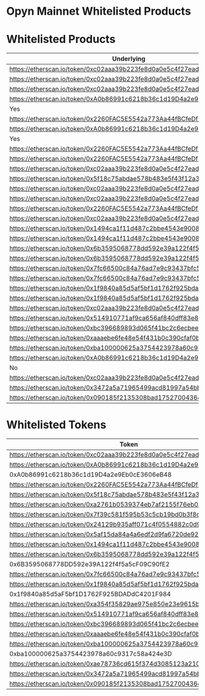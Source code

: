 # Opyn Mainnet Whitelisted Products

# Whitelisted Products

| Underlying | Strike | Collateral | isPut |
| --- | --- | --- | --- |
| https://etherscan.io/token/0xc02aaa39b223fe8d0a0e5c4f27ead9083c756cc2 | https://etherscan.io/token/0xA0b86991c6218b36c1d19D4a2e9Eb0cE3606eB48
 | https://etherscan.io/token/0xc02aaa39b223fe8d0a0e5c4f27ead9083c756cc2 | No |
| https://etherscan.io/token/0xc02aaa39b223fe8d0a0e5c4f27ead9083c756cc2 | https://etherscan.io/token/0xA0b86991c6218b36c1d19D4a2e9Eb0cE3606eB48
 | https://etherscan.io/token/0xA0b86991c6218b36c1d19D4a2e9Eb0cE3606eB48
 | Yes |
| https://etherscan.io/token/0x2260FAC5E5542a773Aa44fBCfeDf7C193bc2C599 | https://etherscan.io/token/0xA0b86991c6218b36c1d19D4a2e9Eb0cE3606eB48
 | https://etherscan.io/token/0xA0b86991c6218b36c1d19D4a2e9Eb0cE3606eB48
 | Yes |
| https://etherscan.io/token/0x2260FAC5E5542a773Aa44fBCfeDf7C193bc2C599 | https://etherscan.io/token/0xA0b86991c6218b36c1d19D4a2e9Eb0cE3606eB48
 | https://etherscan.io/token/0x2260FAC5E5542a773Aa44fBCfeDf7C193bc2C599 | No |
| https://etherscan.io/token/0xc02aaa39b223fe8d0a0e5c4f27ead9083c756cc2 | https://etherscan.io/token/0xA0b86991c6218b36c1d19D4a2e9Eb0cE3606eB48
 | https://etherscan.io/token/0x5f18c75abdae578b483e5f43f12a39cf75b973a9 | Yes |
| https://etherscan.io/token/0xc02aaa39b223fe8d0a0e5c4f27ead9083c756cc2 | https://etherscan.io/token/0xA0b86991c6218b36c1d19D4a2e9Eb0cE3606eB48 | https://etherscan.io/token/0xa2761b0539374eb7af2155f76eb09864af075250 | No |
| https://etherscan.io/token/0xc02aaa39b223fe8d0a0e5c4f27ead9083c756cc2 | https://etherscan.io/token/0xA0b86991c6218b36c1d19D4a2e9Eb0cE3606eB48 | https://etherscan.io/token/0x7f39c581f595b53c5cb19bd0b3f8da6c935e2ca0 | No |
| https://etherscan.io/token/0x2260FAC5E5542a773Aa44fBCfeDf7C193bc2C599 | https://etherscan.io/token/0xA0b86991c6218b36c1d19D4a2e9Eb0cE3606eB48 | https://etherscan.io/token/0x24129b935aff071c4f0554882c0d9573f4975fed | No |
| https://etherscan.io/token/0xc02aaa39b223fe8d0a0e5c4f27ead9083c756cc2 | https://etherscan.io/token/0xA0b86991c6218b36c1d19D4a2e9Eb0cE3606eB48 | https://etherscan.io/token/0x5af15da84a4a6edf2d9fa6720de921e1026e37b7 | Yes |
| https://etherscan.io/token/0x1494ca1f11d487c2bbe4543e90080aeba4ba3c2b | https://etherscan.io/token/0xA0b86991c6218b36c1d19D4a2e9Eb0cE3606eB48 | https://etherscan.io/token/0x1494ca1f11d487c2bbe4543e90080aeba4ba3c2b | No |
| https://etherscan.io/token/0x1494ca1f11d487c2bbe4543e90080aeba4ba3c2b | https://etherscan.io/token/0xA0b86991c6218b36c1d19D4a2e9Eb0cE3606eB48 | https://etherscan.io/token/0xA0b86991c6218b36c1d19D4a2e9Eb0cE3606eB48 | Yes |
| https://etherscan.io/token/0x6b3595068778dd592e39a122f4f5a5cf09c90fe2 | https://etherscan.io/token/0xA0b86991c6218b36c1d19D4a2e9Eb0cE3606eB48 | https://etherscan.io/token/0x6b3595068778dd592e39a122f4f5a5cf09c90fe2 | No |
| https://etherscan.io/token/0x6b3595068778dd592e39a122f4f5a5cf09c90fe2 | https://etherscan.io/token/0xA0b86991c6218b36c1d19D4a2e9Eb0cE3606eB48 | https://etherscan.io/token/0xA0b86991c6218b36c1d19D4a2e9Eb0cE3606eB48 | Yes |
| https://etherscan.io/token/0x7fc66500c84a76ad7e9c93437bfc5ac33e2ddae9 | https://etherscan.io/token/0xA0b86991c6218b36c1d19D4a2e9Eb0cE3606eB48 | https://etherscan.io/token/0x7fc66500c84a76ad7e9c93437bfc5ac33e2ddae9 | No |
| https://etherscan.io/token/0x7fc66500c84a76ad7e9c93437bfc5ac33e2ddae9 | https://etherscan.io/token/0xA0b86991c6218b36c1d19D4a2e9Eb0cE3606eB48 | https://etherscan.io/token/0xA0b86991c6218b36c1d19D4a2e9Eb0cE3606eB48 | Yes |
| https://etherscan.io/token/0x1f9840a85d5af5bf1d1762f925bdaddc4201f984 | https://etherscan.io/token/0xA0b86991c6218b36c1d19D4a2e9Eb0cE3606eB48 | https://etherscan.io/token/0x1f9840a85d5af5bf1d1762f925bdaddc4201f984 | No |
| https://etherscan.io/token/0x1f9840a85d5af5bf1d1762f925bdaddc4201f984 | https://etherscan.io/token/0xA0b86991c6218b36c1d19D4a2e9Eb0cE3606eB48 | https://etherscan.io/token/0xA0b86991c6218b36c1d19D4a2e9Eb0cE3606eB48 | Yes |
| https://etherscan.io/token/0xc02aaa39b223fe8d0a0e5c4f27ead9083c756cc2 | https://etherscan.io/token/0xA0b86991c6218b36c1d19D4a2e9Eb0cE3606eB48 | https://etherscan.io/token/0xa354f35829ae975e850e23e9615b11da1b3dc4de | Yes |
| https://etherscan.io/token/0x514910771af9ca656af840dff83e8264ecf986ca | https://etherscan.io/token/0xA0b86991c6218b36c1d19D4a2e9Eb0cE3606eB48 | https://etherscan.io/token/0x514910771af9ca656af840dff83e8264ecf986ca | No |
| https://etherscan.io/token/0xbc396689893d065f41bc2c6ecbee5e0085233447 | https://etherscan.io/token/0xA0b86991c6218b36c1d19D4a2e9Eb0cE3606eB48 | https://etherscan.io/token/0xbc396689893d065f41bc2c6ecbee5e0085233447 | No |
| https://etherscan.io/token/0xaaaebe6fe48e54f431b0c390cfaf0b017d09d42d | https://etherscan.io/token/0xA0b86991c6218b36c1d19D4a2e9Eb0cE3606eB48 | https://etherscan.io/token/0xaaaebe6fe48e54f431b0c390cfaf0b017d09d42d | No |
| https://etherscan.io/token/0xba100000625a3754423978a60c9317c58a424e3d
 | https://etherscan.io/token/0xA0b86991c6218b36c1d19D4a2e9Eb0cE3606eB48 | https://etherscan.io/token/0xba100000625a3754423978a60c9317c58a424e3d
 | No |
| https://etherscan.io/token/0xc02aaa39b223fe8d0a0e5c4f27ead9083c756cc2 | https://etherscan.io/token/0xA0b86991c6218b36c1d19D4a2e9Eb0cE3606eB48 | https://etherscan.io/token/0xae78736cd615f374d3085123a210448e74fc6393 | No |
| https://etherscan.io/token/0x3472a5a71965499acd81997a54bba8d852c6e53d | https://etherscan.io/token/0xA0b86991c6218b36c1d19D4a2e9Eb0cE3606eB48 | https://etherscan.io/token/0x3472a5a71965499acd81997a54bba8d852c6e53d | No |
| https://etherscan.io/token/0x090185f2135308bad17527004364ebcc2d37e5f6 | https://etherscan.io/token/0xA0b86991c6218b36c1d19D4a2e9Eb0cE3606eB48 | https://etherscan.io/token/0x090185f2135308bad17527004364ebcc2d37e5f6 | No |

# Whitelisted Tokens

| Token | Address |
| --- | --- |
| https://etherscan.io/token/0xc02aaa39b223fe8d0a0e5c4f27ead9083c756cc2 | 0xC02aaA39b223FE8D0A0e5C4F27eAD9083C756Cc2 |
| https://etherscan.io/token/0xA0b86991c6218b36c1d19D4a2e9Eb0cE3606eB48
 | 0xA0b86991c6218b36c1d19D4a2e9Eb0cE3606eB48 |
| https://etherscan.io/token/0x2260FAC5E5542a773Aa44fBCfeDf7C193bc2C599 | 0x2260FAC5E5542a773Aa44fBCfeDf7C193bc2C599 |
| https://etherscan.io/token/0x5f18c75abdae578b483e5f43f12a39cf75b973a9 | 0x5f18C75AbDAe578b483E5F43f12a39cF75b973a9 |
| https://etherscan.io/token/0xa2761b0539374eb7af2155f76eb09864af075250 | 0xa2761B0539374EB7AF2155f76eb09864af075250 |
| https://etherscan.io/token/0x7f39c581f595b53c5cb19bd0b3f8da6c935e2ca0 | 0x7f39C581F595B53c5cb19bD0b3f8dA6c935E2Ca0 |
| https://etherscan.io/token/0x24129b935aff071c4f0554882c0d9573f4975fed | 0x24129B935AfF071c4f0554882C0D9573F4975fEd |
| https://etherscan.io/token/0x5af15da84a4a6edf2d9fa6720de921e1026e37b7 | 0x5af15DA84A4a6EDf2d9FA6720De921E1026E37b7 |
| https://etherscan.io/token/0x1494ca1f11d487c2bbe4543e90080aeba4ba3c2b | 0x1494CA1F11D487c2bBe4543E90080AeBa4BA3C2b |
| https://etherscan.io/token/0x6b3595068778dd592e39a122f4f5a5cf09c90fe2
 | 0x6B3595068778DD592e39A122f4f5a5cF09C90fE2 |
| https://etherscan.io/token/0x7fc66500c84a76ad7e9c93437bfc5ac33e2ddae9 | 0x7Fc66500c84A76Ad7e9c93437bFc5Ac33E2DDaE9 |
| https://etherscan.io/token/0x1f9840a85d5af5bf1d1762f925bdaddc4201f984
 | 0x1f9840a85d5aF5bf1D1762F925BDADdC4201F984 |
| https://etherscan.io/token/0xa354f35829ae975e850e23e9615b11da1b3dc4de | 0xa354F35829Ae975e850e23e9615b11Da1B3dC4DE |
| https://etherscan.io/token/0x514910771af9ca656af840dff83e8264ecf986ca | 0x514910771AF9Ca656af840dff83E8264EcF986CA |
| https://etherscan.io/token/0xbc396689893d065f41bc2c6ecbee5e0085233447 | 0xbC396689893D065F41bc2C6EcbeE5e0085233447 |
| https://etherscan.io/token/0xaaaebe6fe48e54f431b0c390cfaf0b017d09d42d | 0xaaAEBE6Fe48E54f431b0C390CfaF0b017d09D42d |
| https://etherscan.io/token/0xba100000625a3754423978a60c9317c58a424e3d
 | 0xba100000625a3754423978a60c9317c58a424e3D |
| https://etherscan.io/token/0xae78736cd615f374d3085123a210448e74fc6393 | 0xae78736Cd615f374D3085123A210448E74Fc6393 |
| https://etherscan.io/token/0x3472a5a71965499acd81997a54bba8d852c6e53d | 0x3472A5A71965499acd81997a54BBA8D852C6E53d |
| https://etherscan.io/token/0x090185f2135308bad17527004364ebcc2d37e5f6 | 0x090185f2135308BaD17527004364eBcC2D37e5F6 |